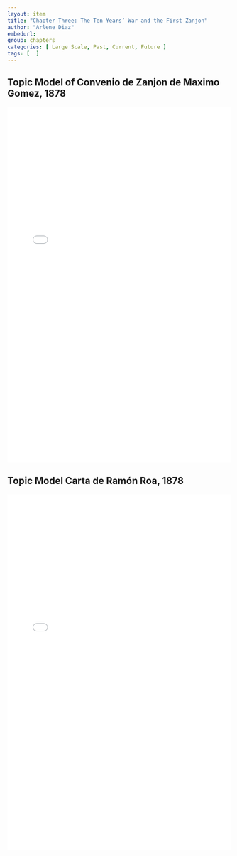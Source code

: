 ```yaml
---
layout: item
title: "Chapter Three: The Ten Years’ War and the First Zanjon"
author: "Arlene Diaz"
embedurl: 
group: chapters
categories: [ Large Scale, Past, Current, Future ]
tags: [  ]
---
```


## Topic Model of Convenio de Zanjon de Maximo Gomez, 1878

<div>
<iframe style="width: 100%; height: 800px; border: none;" class="text-center" title="Collazo Book Similarity Heatmap" src="{{ site.baseurl }}/assets/chapter_three/corpus_1878_gomez_pyldavis_8_topics.html" webkitallowfullscreen mozallowfullscreen allowfullscreen></iframe>
</div>










## Topic Model Carta de Ramón Roa, 1878

<div>
<iframe style="width: 100%; height: 800px; border: none;" class="text-center" title="Collazo Book Similarity Heatmap" src="{{ site.baseurl }}/assets/chapter_three/corpus_1878_roa_pyldavis_8_topics.html" webkitallowfullscreen mozallowfullscreen allowfullscreen></iframe>
</div>
